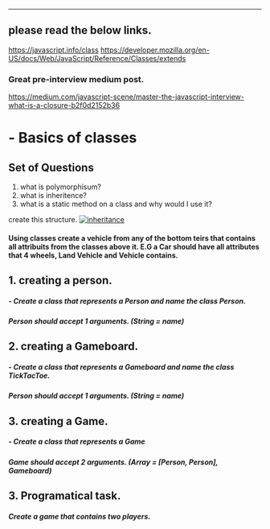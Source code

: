 
------------
## please read the below links.
https://javascript.info/class
https://developer.mozilla.org/en-US/docs/Web/JavaScript/Reference/Classes/extends

### Great pre-interview medium post.
https://medium.com/javascript-scene/master-the-javascript-interview-what-is-a-closure-b2f0d2152b36

# - Basics of classes
## Set of Questions
1. what is polymorphisum?
1. what is inheritence?
1. what is a static method on a class and why would I use it?

create this structure.
[![inheritance](https://azrael.digipen.edu/~mmead/www/Courses/CS270/vehicle.gif "inheritance")](https://azrael.digipen.edu/~mmead/www/Courses/CS270/vehicle.gif "inheritance")
#### Using classes create a vehicle from any of the bottom teirs that contains all attribuits from the classes above it. E.G a Car should have all attributes that 4 wheels, Land Vehicle and Vehicle contains.

## 1. creating a person.
##### - Create a class that represents a Person and name the class Person.
##### Person should accept 1 arguments. (String = name)

## 2. creating a Gameboard.
##### - Create a class that represents a Gameboard and name the class TickTacToe.
##### Person should accept 1 arguments. (String = name)

## 3. creating a Game.
##### - Create a class that represents a Game
##### Game should accept 2 arguments. (Array = [Person, Person], Gameboard)

## 3. Programatical task.
##### Create a game that contains two players. 

